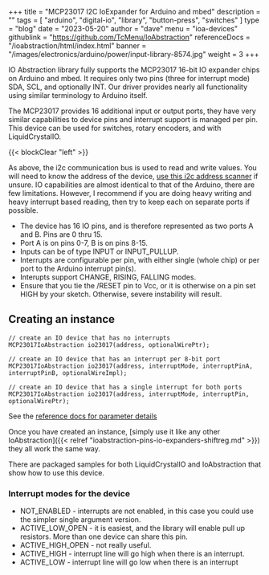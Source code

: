 +++
title = "MCP23017 I2C IoExpander for Arduino and mbed"
description = ""
tags = [ "arduino", "digital-io", "library", "button-press", "switches" ]
type = "blog"
date = "2023-05-20"
author =  "dave"
menu = "ioa-devices"
githublink = "https://github.com/TcMenu/IoAbstraction"
referenceDocs = "/ioabstraction/html/index.html"
banner = "/images/electronics/arduino/power/input-library-8574.jpg"
weight = 3
+++

IO Abstraction library fully supports the MCP23017 16-bit IO expander chips on Arduino and mbed. It requires only two pins (three for interrupt mode) SDA, SCL, and optionally INT. Our driver provides nearly all functionality using similar terminology to Arduino itself.

The MCP23017 provides 16 additional input or output ports, they have very similar capabilities to device pins and interrupt support is managed per pin. This device can be used for switches, rotary encoders, and with LiquidCrystalIO.

{{< blockClear "left" >}}

As above, the i2c communication bus is used to read and write values. You will need to know the address of the device, [use this i2c address scanner](https://playground.arduino.cc/Main/I2cScanner) if unsure. IO capabilities are almost identical to that of the Arduino, there are few limitations. However, I recommend if you are doing heavy writing and heavy interrupt based reading, then try to keep each on separate ports if possible.

* The device has 16 IO pins, and is therefore represented as two ports A and B. Pins are 0 thru 15.
* Port A is on pins 0-7, B is on pins 8-15.
* Inputs can be of type INPUT or INPUT_PULLUP.
* Interrupts are configurable per pin, with either single (whole chip) or per port to the Arduino interrupt pin(s).
* Interupts support CHANGE, RISING, FALLING modes.
* Ensure that you tie the /RESET pin to Vcc, or it is otherwise on a pin set HIGH by your sketch. Otherwise, severe instability will result.

## Creating an instance

    // create an IO device that has no interrupts
    MCP23017IoAbstraction io23017(address, optionalWirePtr);

    // create an IO device that has an interrupt per 8-bit port 
    MCP23017IoAbstraction io23017(address, interruptMode, interruptPinA, interruptPinB, optionalWireImpl);

    // create an IO device that has a single interrupt for both ports
    MCP23017IoAbstraction io23017(address, interruptMode, interruptPin, optionalWirePtr);

See the [reference docs for parameter details](https://www.thecoderscorner.com/ref-docs/ioabstraction/html/class_m_c_p23017_io_abstraction.html) 

Once you have created an instance, [simply use it like any other IoAbstraction]({{< relref "ioabstraction-pins-io-expanders-shiftreg.md" >}}) they all work the same way.

There are packaged samples for both LiquidCrystalIO and IoAbstraction that show how to use this device.

### Interrupt modes for the device

* NOT_ENABLED - interrupts are not enabled, in this case you could use the simpler single argument version.
* ACTIVE_LOW_OPEN - it is easiest, and the library will enable pull up resistors. More than one device can share this pin.
* ACTIVE_HIGH_OPEN - not really useful.
* ACTIVE_HIGH - interrupt line will go high when there is an interrupt.
* ACTIVE_LOW - interrupt line will go low when there is an interrupt